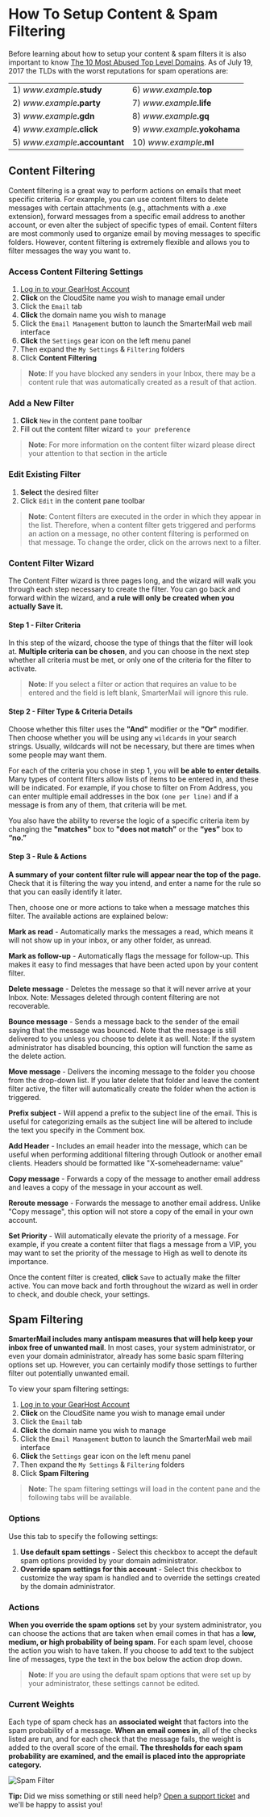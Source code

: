 <h1>How To Setup Content &amp; Spam Filtering</h1>
<p>Before learning about how to setup your content &amp; spam filters it is also important to know <a href="https://www.spamhaus.org/statistics/tlds/">The 10 Most Abused Top Level Domains</a>. As of July 19, 2017 the TLDs with the worst reputations for spam operations are:</p>
<table style="width: 100%;">
<tbody>
<tr>
<td>1) <em>www.example</em><strong>.study</strong></td>
<td>6) <em>www.example</em><strong>.top</strong></td>
</tr>
<td>2) <em>www.example</em><strong>.party</strong></td>
<td>7) <em>www.example</em><strong>.life</strong></td>
</tr>
<tr>
<td>3) <em>www.example</em><strong>.gdn</strong></td>
<td>8) <em>www.example</em><strong>.gq</strong></td>
</tr>
<tr>
<td>4) <em>www.example</em><strong>.click</strong></td>
<td>9) <em>www.example</em><strong>.yokohama</strong></td>
</tr>
<tr>
<td>5) <em>www.example</em><strong>.accountant</strong></td>
<td>10) <em>www.example</em><strong>.ml</strong></td>
</tr>
</tbody>
</table>

<h2>Content Filtering</h2>
<p>Content filtering is a great way to perform actions on emails that meet specific criteria. For example, you can use content filters to delete messages with certain attachments (e.g., attachments with a .exe extension), forward messages from a specific email address to another account, or even alter the subject of specific types of email. Content filters are most commonly used to organize email by moving messages to specific folders. However, content filtering is extremely flexible and allows you to filter messages the way you want to.</p>
<h3>Access Content Filtering Settings</h3>
<ol>
<li><a href="https://my.gearhost.com/account/login">Log in to your GearHost Account</a></li>
<li><strong>Click</strong> on the CloudSite name you wish to manage email under</li>
<li>Click the <code>Email</code> tab</li>
<li><strong>Click</strong> the domain name you wish to manage</li>
<li>Click the <code>Email Management</code> button to launch the SmarterMail web mail interface</li>
<li><strong>Click</strong> the <code>Settings</code> gear icon on the left menu panel</li>
<li>Then expand the <code>My Settings</code> &amp; <code>Filtering</code> folders</li>
<li>Click <strong>Content Filtering</strong></li>
</ol>
<blockquote>
<p><strong>Note</strong>: If you have blocked any senders in your Inbox, there may be a content rule that was automatically created as a result of that action.</p>
</blockquote>
<h3>Add a New Filter</h3>
<ol>
<li><strong>Click</strong> <code>New</code> in the content pane toolbar</li>
<li>Fill out the content filter wizard <code>to your preference</code></li>
</ol>
<blockquote>
<p><strong>Note</strong>: For more information on the content filter wizard please direct your attention to that section in the article</p>
</blockquote>
<h3>Edit Existing Filter</h3>
<ol>
<li><strong>Select</strong> the desired filter</li>
<li>Click <code>Edit</code> in the content pane toolbar</li>
</ol>
<blockquote>
<p><strong>Note</strong>: Content filters are executed in the order in which they appear in the list. Therefore, when a content filter gets triggered and performs an action on a message, no other content filtering is performed on that message. To change the order, click on the arrows next to a filter.</p>
</blockquote>
<h3>Content Filter Wizard</h3>
<p>The Content Filter wizard is three pages long, and the wizard will walk you through each step necessary to create the filter. You can go back and forward within the wizard, and <strong>a rule will only be created when you actually Save it.</strong></p>
<h4>Step 1 - Filter Criteria</h4>
<p>In this step of the wizard, choose the type of things that the filter will look at. <strong>Multiple criteria can be chosen</strong>, and you can choose in the next step whether all criteria must be met, or only one of the criteria for the filter to activate.</p>
<blockquote>
<p><strong>Note</strong>: If you select a filter or action that requires an value to be entered and the field is left blank, SmarterMail will ignore this rule.</p>
</blockquote>
<h4>Step 2 - Filter Type &amp; Criteria Details</h4>
<p>Choose whether this filter uses the <strong>&quot;And&quot;</strong> modifier or the <strong>&quot;Or&quot;</strong> modifier. Then choose whether you will be using any <code>wildcards</code> in your search strings. Usually, wildcards will not be necessary, but there are times when some people may want them.</p>
<p>For each of the criteria you chose in step 1, you will <strong>be able to enter details</strong>. Many types of content filters allow lists of items to be entered in, and these will be indicated. For example, if you chose to filter on From Address, you can enter multiple email addresses in the box <code>(one per line)</code> and if a message is from any of them, that criteria will be met.</p>
<p>You also have the ability to reverse the logic of a specific criteria item by changing the <strong>&quot;matches&quot;</strong> box to <strong>&quot;does not match&quot;</strong> or the <strong>“yes”</strong> box to <strong>“no.”</strong></p>
<h4>Step 3 - Rule &amp; Actions</h4>
<p><strong>A summary of your content filter rule will appear near the top of the page.</strong> Check that it is filtering the way you intend, and enter a name for the rule so that you can easily identify it later.</p>
<p>Then, choose one or more actions to take when a message matches this filter. The available actions are explained below:</p>
<p><strong>Mark as read</strong> - Automatically marks the messages a read, which means it will not show up in your inbox, or any other folder, as unread.</p>
<p><strong>Mark as follow-up</strong> - Automatically flags the message for follow-up. This makes it easy to find messages that have been acted upon by your content filter.</p>
<p><strong>Delete message</strong> - Deletes the message so that it will never arrive at your Inbox. Note: Messages deleted through content filtering are not recoverable.</p>
<p><strong>Bounce message</strong> - Sends a message back to the sender of the email saying that the message was bounced. Note that the message is still delivered to you unless you choose to delete it as well. Note: If the system administrator has disabled bouncing, this option will function the same as the delete action.</p>
<p><strong>Move message</strong> - Delivers the incoming message to the folder you choose from the drop-down list. If you later delete that folder and leave the content filter active, the filter will automatically create the folder when the action is triggered.</p>
<p><strong>Prefix subject</strong> - Will append a prefix to the subject line of the email. This is useful for categorizing emails as the subject line will be altered to include the text you specify in the Comment box.</p>
<p><strong>Add Header</strong> - Includes an email header into the message, which can be useful when performing additional filtering through Outlook or another email clients. Headers should be formatted like &quot;X-someheadername: value&quot;</p>
<p><strong>Copy message</strong> - Forwards a copy of the message to another email address and leaves a copy of the message in your account as well.</p>
<p><strong>Reroute message</strong> - Forwards the message to another email address. Unlike &quot;Copy message&quot;, this option will not store a copy of the email in your own account.</p>
<p><strong>Set Priority</strong> - Will automatically elevate the priority of a message. For example, if you create a content filter that flags a message from a VIP, you may want to set the priority of the message to High as well to denote its importance.</p>
<p>Once the content filter is created, <strong>click</strong> <code>Save</code> to actually make the filter active. You can move back and forth throughout the wizard as well in order to check, and double check, your settings.</p>
<h2>Spam Filtering</h2>
<p><strong>SmarterMail includes many antispam measures that will help keep your inbox free of unwanted mail</strong>. In most cases, your system administrator, or even your domain administrator, already has some basic spam filtering options set up. However, you can certainly modify those settings to further filter out potentially unwanted email.</p>
<p>To view your spam filtering settings:</p>
<ol>
<li><a href="https://my.gearhost.com/account/login">Log in to your GearHost Account</a></li>
<li><strong>Click</strong> on the CloudSite name you wish to manage email under</li>
<li>Click the <code>Email</code> tab</li>
<li><strong>Click</strong> the domain name you wish to manage</li>
<li>Click the <code>Email Management</code> button to launch the SmarterMail web mail interface</li>
<li><strong>Click</strong> the <code>Settings</code> gear icon on the left menu panel</li>
<li>Then expand the <code>My Settings</code> &amp; <code>Filtering</code> folders</li>
<li>Click <strong>Spam Filtering</strong></li>
</ol>
<blockquote>
<p><strong>Note</strong>: The spam filtering settings will load in the content pane and the following tabs will be available.</p>
</blockquote>
<h3>Options</h3>
<p>Use this tab to specify the following settings:</p>
<ol>
<li><strong>Use default spam settings</strong> - Select this checkbox to accept the default spam options provided by your domain administrator.</li>
<li><strong>Override spam settings for this account</strong> - Select this checkbox to customize the way spam is handled and to override the settings created by the domain administrator.</li>
</ol>
<h3>Actions</h3>
<p><strong>When you override the spam options</strong> set by your system administrator, you can choose the actions that are taken when email comes in that has a <strong>low, medium, or high probability of being spam</strong>. For each spam level, choose the action you wish to have taken. If you choose to add text to the subject line of messages, type the text in the box below the action drop down.</p>
<blockquote>
<p><strong>Note</strong>: If you are using the default spam options that were set up by your administrator, these settings cannot be edited.</p>
</blockquote>
<h3>Current Weights</h3>
<p>Each type of spam check has an <strong>associated weight</strong> that factors into the spam probability of a message. <strong>When an email comes in</strong>, all of the checks listed are run, and for each check that the message fails, the weight is added to the overall score of the email. <strong>The thresholds for each spam probability are examined, and the email is placed into the appropriate category.</strong></p></td>
<img src="https://raw.githubusercontent.com/GearHost/docs/master/Images/spam_filtering.png" alt="Spam Filter"/>

<p><strong>Tip:</strong> Did we miss something or still need help? <a href="https://www.gearhost.com/documentation/how-to-open-a-support-ticket">Open a support ticket</a> and we'll be happy to assist you!</p>
